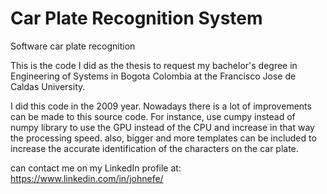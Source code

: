 # Car Plate Recognition System
Software car plate recognition

This is the code I did as the thesis to request my bachelor's degree in Engineering of Systems in Bogota Colombia at the Francisco Jose de Caldas University.

I did this code in the 2009 year. Nowadays there is a lot of improvements can be made to this source code. For instance, use cumpy instead of numpy library to use the GPU instead of the CPU and increase in that way the processing speed. also, bigger and more templates can be included to increase the accurate identification of the characters on the car plate.

can contact me on my LinkedIn profile at:
https://www.linkedin.com/in/johnefe/

